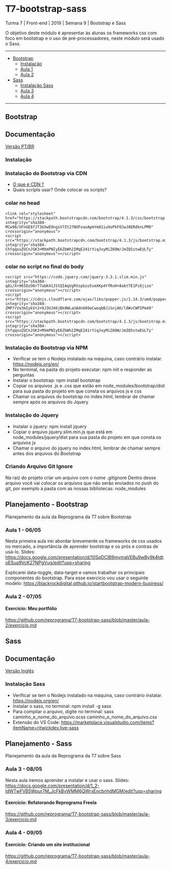 # T7-bootstrap-sass
Turma 7 | Front-end | 2019 | Semana 9 | Bootstrap e Sass

O objetivo deste módulo é apresentar às alunas os frameworks css com foco em bootstrap e o uso de pré-processadores, neste módulo será usado o Sass.

***

* [Bootstrap](#bootstrap)
  * [Instalação](#instalação)
  * [Aula 1](#aula-1---0605)
  * [Aula 2](#aula-2---0705)
* [Sass](#sass)
  * [Instalação Sass](#instalação-sass)
  * [Aula 3](#aula-3---0805)
  * [Aula 4](#aula-4---0905)

***

## Bootstrap 
## Documentação 
[Versão PT/BR](https://getbootstrap.com.br/)

### Instalação
### Instalação do Bootstrap via CDN
  
  - [O que é CDN ?](https://www.youtube.com/watch?v=02rvd_7HcFY)
  - Quais scripts usar? Onde colocar os scripts?
  
### colar no head

```
<link rel="stylesheet" href="https://stackpath.bootstrapcdn.com/bootstrap/4.1.3/css/bootstrap.min.css" integrity="sha384-MCw98/SFnGE8fJT3GXwEOngsV7Zt27NXFoaoApmYm81iuXoPkFOJwJ8ERdknLPMO" crossorigin="anonymous">
<script src="https://stackpath.bootstrapcdn.com/bootstrap/4.1.3/js/bootstrap.min.js" integrity="sha384-ChfqqxuZUCnJSK3+MXmPNIyE6ZbWh2IMqE241rYiqJxyMiZ6OW/JmZQ5stwEULTy" crossorigin="anonymous"></script>
```
### colar no script no final do body
```
<script src="https://code.jquery.com/jquery-3.3.1.slim.min.js" integrity="sha384-q8i/X+965DzO0rT7abK41JStQIAqVgRVzpbzo5smXKp4YfRvH+8abtTE1Pi6jizo" crossorigin="anonymous"></script>
<script src="https://cdnjs.cloudflare.com/ajax/libs/popper.js/1.14.3/umd/popper.min.js" integrity="sha384-ZMP7rVo3mIykV+2+9J3UJ46jBk0WLaUAdn689aCwoqbBJiSnjAK/l8WvCWPIPm49" crossorigin="anonymous"></script>
<script src="https://stackpath.bootstrapcdn.com/bootstrap/4.1.3/js/bootstrap.min.js" integrity="sha384-ChfqqxuZUCnJSK3+MXmPNIyE6ZbWh2IMqE241rYiqJxyMiZ6OW/JmZQ5stwEULTy" crossorigin="anonymous"></script>
```

### Instalação do Bootstrap via NPM
- Verificar se tem o Nodejs instalado na máquina, caso contrário instalar. https://nodejs.org/en/
- No terminal, na pasta do projeto executar: npm init e responder as perguntas
- Instalar o bootstrap: npm install bootstrap
- Copiar os arquivos .js e .css que estão em node_modules/bootstrap/dist para sua pasta do projeto em que consta os arquivos js e css
- Chamar os arquivos do bootstrap no index.html, lembrar de chamar sempre após os arquivos do Jquery

### Instalação do Jquery
- Instalar o jquery: npm install jquery
- Copiar o arquivo jquery.slim.min.js que está em node_modules/jquery/dist para sua pasta do projeto em que consta os arquivos js
- Chamar o arquivo do jquery no index.html, lembrar de chamar sempre antes dos arquivos do Bootstrap

### Criando Arquivo Git Ignore
Na raíz do projeto criar um arquivo com o nome .gitignore
Dentro desse arquivo você vai colocar os arquivos que não serão enviados no push do git, por exemplo a pasta com as nossas bibliotecas: node_modules

## Planejamento - Bootstrap
Planejamento da aula da Reprograma da T7 sobre Bootstrap

### Aula 1 - 06/05
Nesta primeira aula irei abordar brevemente os frameworks de css usados no mercado, a importância de aprender bootstrap e os prós e contras de usá-lo. 
Slides: https://docs.google.com/presentation/d/10SqDClB9mymaVEBu9wBy9k4tdtoESua9VcK27NPgVug/edit?usp=sharing

Explicarei data-toggle, data-target e vamos trabalhar os principais componentes do bootstrap.
Para esse exercício vou usar o seguinte modelo: https://blackrockdigital.github.io/startbootstrap-modern-business/

### Aula 2 - 07/05

#### Exercício: Meu portfólio
https://github.com/reprograma/T7-bootstrap-sass/blob/master/aula-2/exercicio.md

## Sass 
## Documentação 
[Versão Inglês](https://sass-lang.com/documentation)

### Instalação Sass
- Verificar se tem o Nodejs instalado na máquina, caso contrário instalar. https://nodejs.org/en/
- Instalar o sass, no terminal: npm install -g sass
- Para compilar o arquivo, digite no terminal: sass caminho_e_nome_do_arquivo.scss caminho_e_nome_do_arquivo.css
- Extensão do VS Code: https://marketplace.visualstudio.com/items?itemName=ritwickdey.live-sass

## Planejamento - Sass
Planejamento da aula da Reprograma da T7 sobre Sass

### Aula 3 - 08/05
Nesta aula iremos aprender a instalar e usar o sass.
Slides: https://docs.google.com/presentation/d/1_2-ldWTwFVB5Wpur7M_JcFkBvWMM6QWrxEncbnhdMGM/edit?usp=sharing

#### Exercício: Refatorando Reprograma Freela
https://github.com/reprograma/T7-bootstrap-sass/blob/master/aula-3/exercicio.md

### Aula 4 - 09/05

#### Exercício: Criando um site institucional
https://github.com/reprograma/T7-bootstrap-sass/blob/master/aula-4/exercicio.md
